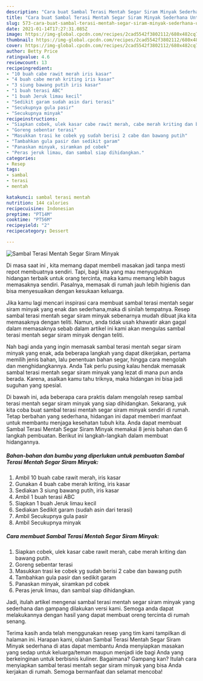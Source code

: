 ```yaml
---
description: "Cara buat Sambal Terasi Mentah Segar Siram Minyak Sederhana Untuk Jualan"
title: "Cara buat Sambal Terasi Mentah Segar Siram Minyak Sederhana Untuk Jualan"
slug: 573-cara-buat-sambal-terasi-mentah-segar-siram-minyak-sederhana-untuk-jualan
date: 2021-01-14T17:27:31.085Z
image: https://img-global.cpcdn.com/recipes/2cad5542f3802112/680x482cq70/sambal-terasi-mentah-segar-siram-minyak-foto-resep-utama.jpg
thumbnail: https://img-global.cpcdn.com/recipes/2cad5542f3802112/680x482cq70/sambal-terasi-mentah-segar-siram-minyak-foto-resep-utama.jpg
cover: https://img-global.cpcdn.com/recipes/2cad5542f3802112/680x482cq70/sambal-terasi-mentah-segar-siram-minyak-foto-resep-utama.jpg
author: Betty Price
ratingvalue: 4.6
reviewcount: 13
recipeingredient:
- "10 buah cabe rawit merah iris kasar"
- "4 buah cabe merah kriting iris kasar"
- "3 siung bawang putih iris kasar"
- "1 buah terasi ABC"
- "1 buah Jeruk limau kecil"
- "Sedikit garam sudah asin dari terasi"
- "Secukupnya gula pasir"
- "Secukupnya minyak"
recipeinstructions:
- "Siapkan cobek, ulek kasar cabe rawit merah, cabe merah kriting dan bawang putih."
- "Goreng sebentar terasi"
- "Masukkan trasi ke cobek yg sudah berisi 2 cabe dan bawang putih"
- "Tambahkan gula pasir dan sedikit garam"
- "Panaskan minyak, siramkan pd cobek"
- "Peras jeruk limau, dan sambal siap dihidangkan."
categories:
- Resep
tags:
- sambal
- terasi
- mentah

katakunci: sambal terasi mentah 
nutrition: 144 calories
recipecuisine: Indonesian
preptime: "PT14M"
cooktime: "PT56M"
recipeyield: "2"
recipecategory: Dessert

---
```



![Sambal Terasi Mentah Segar Siram Minyak](https://img-global.cpcdn.com/recipes/2cad5542f3802112/680x482cq70/sambal-terasi-mentah-segar-siram-minyak-foto-resep-utama.jpg)

Di masa  saat ini , kita memang dapat membeli masakan jadi tanpa mesti repot membuatnya sendiri. Tapi, bagi kita yang mau menyuguhkan hidangan terbaik untuk orang tercinta, maka kamu memang lebih bagus memasaknya sendiri. Pasalnya, memasak di rumah jauh lebih higienis dan bisa menyesuaikan dengan kesukaan keluarga.

Jika kamu lagi mencari inspirasi cara membuat sambal terasi mentah segar siram minyak yang enak dan sederhana,maka di sinilah tempatnya. Resep sambal terasi mentah segar siram minyak  sebenarnya mudah dibuat jika kita memasaknya dengan teliti. Namun, anda tidak usah khawatir akan gagal dalam memasaknya 
sebab dalam artikel ini kami akan mengulas sambal terasi mentah segar siram minyak dengan teliti.  



Nah bagi anda yang ingin memasak sambal terasi mentah segar siram minyak yang enak, ada beberapa langkah yang dapat dikerjakan, pertama memilih jenis bahan, lalu penentuan bahan segar, hingga cara mengolah dan menghidangkannya. Anda Tak perlu pusing kalau hendak memasak sambal terasi mentah segar siram minyak yang lezat di mana pun anda berada. Karena, asalkan kamu  tahu triknya, maka hidangan ini bisa jadi suguhan yang spesial.

Di bawah ini, ada beberapa cara praktis  dalam mengolah resep sambal terasi mentah segar siram minyak yang siap dihidangkan. Sekarang, yuk kita coba buat sambal terasi mentah segar siram minyak sendiri di rumah. Tetap berbahan yang sederhana, hidangan ini dapat memberi manfaat untuk membantu menjaga kesehatan tubuh kita. Anda dapat membuat Sambal Terasi Mentah Segar Siram Minyak memakai 8 jenis bahan dan 6 langkah pembuatan. Berikut ini langkah-langkah dalam membuat hidangannya.

<!--inarticleads1-->

##### Bahan-bahan dan bumbu yang diperlukan untuk pembuatan Sambal Terasi Mentah Segar Siram Minyak:

1. Ambil 10 buah cabe rawit merah, iris kasar
1. Gunakan 4 buah cabe merah kriting, iris kasar
1. Sediakan 3 siung bawang putih, iris kasar
1. Ambil 1 buah terasi ABC
1. Siapkan 1 buah Jeruk limau kecil
1. Sediakan Sedikit garam (sudah asin dari terasi)
1. Ambil Secukupnya gula pasir
1. Ambil Secukupnya minyak




<!--inarticleads2-->

##### Cara membuat Sambal Terasi Mentah Segar Siram Minyak:

1. Siapkan cobek, ulek kasar cabe rawit merah, cabe merah kriting dan bawang putih.
1. Goreng sebentar terasi
1. Masukkan trasi ke cobek yg sudah berisi 2 cabe dan bawang putih
1. Tambahkan gula pasir dan sedikit garam
1. Panaskan minyak, siramkan pd cobek
1. Peras jeruk limau, dan sambal siap dihidangkan.




Jadi, itulah artikel mengenai  sambal terasi mentah segar siram minyak  yang sederhana dan gampang dilakukan versi kami. Semoga anda dapat melakukannya dengan hasil yang dapat membuat oreng tercinta di rumah senang. 

Terima kasih anda telah menggunakan resep yang tim kami tampilkan di halaman ini. Harapan kami, olahan  Sambal Terasi Mentah Segar Siram Minyak sederhana di atas dapat membantu Anda menyiapkan masakan yang sedap untuk keluarga/teman maupun menjadi ide bagi Anda yang berkeinginan untuk berbisnis kuliner. Bagaimana? Gampang kan? Itulah cara menyiapkan sambal terasi mentah segar siram minyak yang bisa Anda kerjakan di rumah. Semoga bermanfaat dan selamat mencoba!

